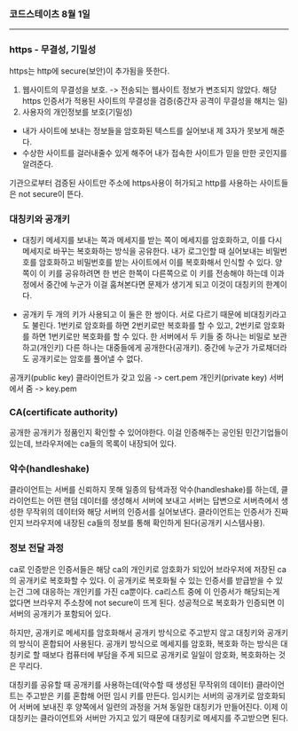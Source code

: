 ### 코드스테이츠 8월 1일

---

### https - 무결성, 기밀성

https는 http에 secure(보안)이 추가됨을 뜻한다.

1. 웹사이트의 무결성을 보호. -> 전송되는 웹사이트 정보가 변조되지 않았다. 해당 https 인증서가 적용된 사이트의 무결성을 검증(중간자 공격이 무결성을 해치는 일)
2. 사용자의 개인정보를 보호(기밀성)

- 내가 사이트에 보내는 정보들을 암호화된 텍스트를 실어보내 제 3자가 못보게 해준다.
- 수상한 사이트를 걸러내줄수 있게 해주어 내가 접속한 사이트가 믿을 만한 곳인지를 알려준다.

기관으로부터 검증된 사이트만 주소에 https사용이 허가되고 http를 사용하는 사이트들은 not secure이 뜬다.

### 대칭키와 공개키

- 대칭키
  메세지를 보내는 쪽과 메세지를 받는 쪽이 메세지를 암호화하고, 이를 다시 메세지로 바꾸는 복호화하는 방식을 공유한다.
  내가 로그인할 때 실어보내는 비밀번호를 암호화하고 비밀번호를 받는 사이트에서 이를 복호화해서 인식할 수 있다.
  양쪽이 이 키를 공유하려면 한 번은 한쪽이 다른쪽으로 이 키를 전송해야 하는데 이과정에서 중간에 누군가 이걸 훔쳐본다면 문제가 생기게 되고 이것이 대칭키의 한계이다.

- 공개키
  두 개의 키가 사용되고 이 둘은 한 쌍이다. 서로 다르기 때문에 비대칭키라고도 불린다.
  1번키로 암호화를 하면 2번키로만 복호화를 할 수 있고, 2번키로 암호화를 하면 1번키로만 복호화를 할 수 있다.
  한 서버에서 두 키들 중 하나는 비밀로 보관하고(개인키) 다른 하나는 대중들에게 공개한다(공개키).
  중간에 누군가 가로채더라도 공개키로는 암호를 풀어낼 수 없다.

공개키(public key) 클라이언트가 갖고 있음 -> cert.pem
개인키(private key) 서버에서 줌 -> key.pem

### CA(certificate authority)

공개한 공개키가 정품인지 확인할 수 있어야한다.
이걸 인증해주는 공인된 민간기업들이 있는데, 브라우저에는 ca들의 목록이 내장되어 있다.

### 악수(handleshake)

클라이언트는 서버를 신뢰하지 못해 일종의 탐색과정 악수(handleshake)를 하는데, 클라이언트는 어떤 랜덤 데이터를 생성해서 서버에 보내고 서버는 답변으로 서버측에서 생성한 무작위의 데이터와 해당 서버의 인증서를 실어보낸다. 클라이언트는 인증서가 진짜인지 브라우저에 내장된 ca들의 정보를 통해 확인하게 된다(공개키 시스템사용).

### 정보 전달 과정

ca로 인증받은 인증서들은 해당 ca의 개인키로 암호화가 되있어 브라우저에 저장된 ca의 공개키로 복호화할 수 있다.
이 공개키로 복호화될 수 있는 인증서를 받급받을 수 있는건 그에 대응하는 개인키를 가진 ca뿐이다.
ca리스트 중에 이 인증서가 해당되는게 없다면 브라우저 주소창에 not secure이 뜨게 된다.
성공적으로 복호화가 인증되면 이 서버의 공개키가 포함되어 있다.

하지만, 공개키로 메세지를 암호화해서 공개키 방식으로 주고받지 않고 대칭키와 공개키의 방식이 혼합되어 사용된다.
공개키 방식으로 메세지를 암호화, 복호화 하는 방식은 대칭키로 할 때보다 컴퓨터에 부담을 주게 되므로 공개키로 일일이 암호화, 복호화하는 것은 무리다.

대칭키를 공유할 때 공개키를 사용하는데(악수할 때 생성된 무작위의 데이터) 클라이언트는 주고받은 키를 혼합해 어떤 임시 키를 만든다.
임시키는 서버의 공개키로 암호화되어 서버에 보내진 후 양쪽에서 일련의 과정을 거쳐 동일한 대칭키가 만들어진다.
이제 이 대칭키는 클라이언트와 서버만 가지고 있기 때문에 대칭키로 메세지를 주고받으면 된다.
